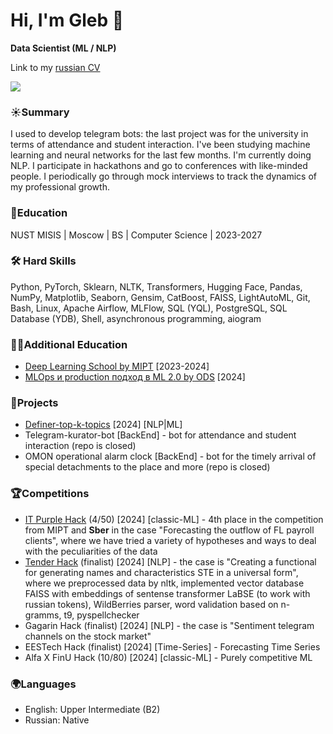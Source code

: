 # Hi, I'm Gleb 👋
**Data Scientist (ML / NLP)** 

Link to my [russian CV](https://drive.google.com/file/d/1GHXOe11vvPnLbvDwU4D2DZuyRTH7UOEd/view?usp=sharing)


<p align='left'>
   </a>
   <a href="https://t.me/aegon7n">
       <img src="https://img.shields.io/badge/Telegram-2CA5E0?style=for-the-badge&logo=telegram&logoColor=white"/>
   </a>

### ☀️Summary 
   I used to develop telegram bots: the last project was for the university in terms of attendance and student interaction. I've been studying machine learning and neural networks for the last few months. I'm currently doing NLP. I participate in hackathons and go to conferences with like-minded people. I periodically go through mock interviews to track the dynamics of my professional growth.

### 🐘Education
   NUST MISIS | Moscow | BS | Computer Science | 2023-2027

### 🛠 Hard Skills
   Python, PyTorch, Sklearn, NLTK, Transformers, Hugging Face, Pandas, NumPy, Matplotlib, Seaborn, Gensim, CatBoost, FAISS, LightAutoML, Git, Bash, Linux, Apache Airflow, MLFlow, SQL (YQL), PostgreSQL, SQL Database (YDB), Shell, asynchronous programming, aiogram

### 👨‍🎓Additional Education
- [Deep Learning School by MIPT](https://dls.samcs.ru/) [2023-2024]
- [MLOps и production подход в ML 2.0 by ODS](https://ods.ai/tracks/ml-in-production-spring-23) [2024]

### 👞Projects
*  [Definer-top-k-topics](https://github.com/aegon-7n/topic-sentiment-explorer) [2024] [NLP|ML]
*  Telegram-kurator-bot [BackEnd] - bot for attendance and student interaction (repo is closed) 
*  OMON operational alarm clock [BackEnd] - bot for the timely arrival of special detachments to the place and more (repo is closed)

### 🏆Competitions
*   [IT Purple Hack](https://github.com/gruzdev-as/IT-Purple-Hack) (4/50) [2024] [classic-ML] - 4th place in the competition from MIPT and **Sber** in the case "Forecasting the outflow of FL payroll clients", where we have tried a variety of hypotheses and ways to deal with the peculiarities of the data
*   [Tender Hack](https://github.com/epivoca/tender-hack) (finalist) [2024] [NLP] - the case is "Creating a functional for generating names and characteristics STE in a universal form", where we preprocessed data by nltk, implemented vector database FAISS with embeddings of sentense transformer LaBSE (to work with russian tokens), WildBerries parser, word validation based on n-gramms, t9, pyspellchecker
*  Gagarin Hack (finalist) [2024] [NLP] - the case is "Sentiment telegram channels on the stock market"
*  EESTech Hack (finalist) [2024] [Time-Series] - Forecasting Time Series
*  Alfa X FinU Hack (10/80) [2024] [classic-ML] - Purely competitive ML

### 🌍Languages
*   English: Upper Intermediate (B2)
*   Russian: Native    
